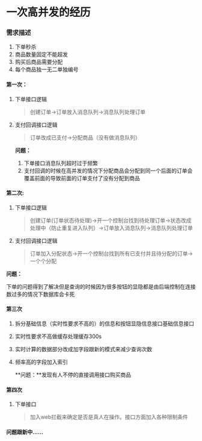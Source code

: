 # 一次高并发的经历

### 需求描述

1. 下单秒杀
2. 商品数量固定不能超发
3. 购买后商品需要分配
4. 每个商品独一无二单独编号



#### 第一次：

1. 下单接口逻辑

   >创建订单->订单放入消息队列->消息队列处理订单

2. 支付回调接口逻辑

   > 订单改成已支付->分配商品（没有做消息队列）

   **问题：**

   1. 下单接口消息队列超时过于频繁
   2. 支付回调的时候在高并发的情况下分配商品会分配到同一个后面的订单会覆盖前面的导致前面的订单支付了没有分配到商品

#### 第二次:
1. 下单接口逻辑

   >创建订单(订单状态待处理)->开一个控制台找到待处理订单->状态改成处理中（防止重复进入队列）->订单放入消息队列->消息队列处理订单

2. 支付回调接口逻辑

   > 订单加入分配状态->开一个控制台找到所有已支付并且待分配的订单->一个个分配
   
   

**问题：**

下单的问题得到了解决但是查询的时候因为很多按钮的显隐都是由后端控制在连接数过多的情况下数据库会卡死

#### 第三次

1. 拆分基础信息（实时性要求不高的）的信息和按钮显隐信息接口基础信息接口

2. 实时性要求不高做缓存处理缓存300s

3. 实时计算的数据部分改成加字段跟新的模式来减少查询次数

4. 频率高的字段加入索引

   **问题：**发现有人不停的直接调用接口购买商品

#### 第四次

1. 下单接口

   >加入web拦截来确定是否是真人在操作。接口方面加入各种限制条件

#### 问题跟新中......